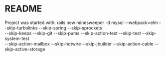 # README

Project was started with:
rails new minesweeper -d mysql --webpack=elm --skip-turbolinks --skip-spring --skip-sprockets \
--skip-keeps --skip-git --skip-puma --skip-action-text --skip-test --skip-system-test \
--skip-action-mailbox --skip-hotwire --skip-jbuilder --skip-action-cable --skip-active-storage
